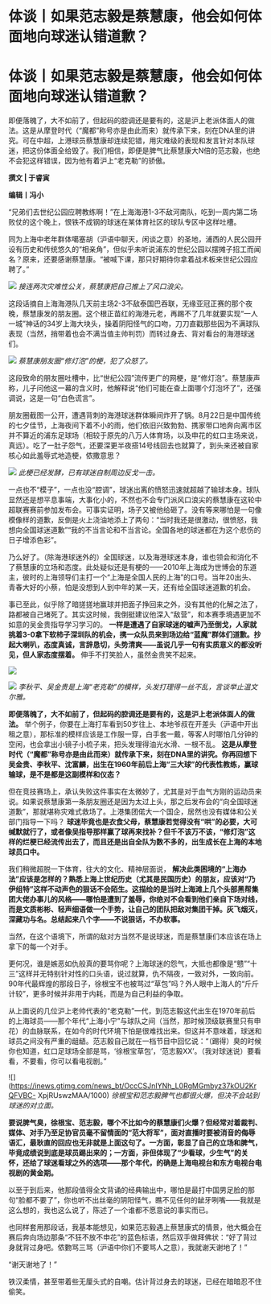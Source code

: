 # 体谈丨如果范志毅是蔡慧康，他会如何体面地向球迷认错道歉？

# 体谈丨如果范志毅是蔡慧康，他会如何体面地向球迷认错道歉？

即便落魄了，大不如前了，但起码的腔调还是要有的，这是沪上老派体面人的做法。这是从摩登时代（“魔都”称号亦是由此而来）就传承下来，刻在DNA里的讲究。可在中超，上港球员蔡慧康却连续犯错，用灾难级的表现和发言针对本队球迷，把这份体面全给毁了。我们相信，即便是脾气比蔡慧康大N倍的范志毅，也绝不会犯这样错误，因为他有着沪上“老克勒”的骄傲。

**撰文 | 于睿寅**

**编辑丨冯小**

“兄弟们去世纪公园应聘教练啊！”在上海海港1-3不敌河南队，吃到一周内第二场败仗的这个晚上，恨铁不成钢的球迷在某体育社区的球队专区中这样吐槽。

同为上海中老年群体噶塞胡（沪语中聊天，闲谈之意）的圣地，浦西的人民公园开设有历史和传统悠久的“相亲角”，但似乎未听说浦东的世纪公园以摆摊子招工而闻名？原来，还要感谢蔡慧康。“被喊下课，那只好期待你拿着战术板来世纪公园应聘了。”

![](https://inews.gtimg.com/news_bt/OJ5KXoEYXHshaux2uCThqjKXaJg8cN-5Rkn_BNMc2yMKIAA/1000)
_接连两次灾难性公关，蔡慧康把自己推上了风口浪尖。_

这段话摘自上海海港队几天前主场2-3不敌泰国巴吞联，无缘亚冠正赛的那个夜晚，蔡慧康发的朋友圈。这个根正苗红的海港元老，再踢不了几年就要实现“一人一城”神话的34岁上海大块头，操着阴阳怪气的口吻，刀刀直戳那些因为不满球队表现（当然，捎带着也会不满当值主帅判罚）而转过身去、背对看台的海港球迷们。

![](https://inews.gtimg.com/news_bt/OJk4tF0TGDaSmub1vMEn8lnASGI7DBU7nRWVHrxF29CYwAA/1000)
_蔡慧康朋友圈“修灯泡”的梗，犯了众怒了。_

这段致命的朋友圈吐槽中，比“世纪公园”流传更广的网梗，是“修灯泡”。蔡慧康声称，儿子问他这一幕的含义时，他解释说“他们可能在查上面哪个灯泡坏了”，还强调说，这是一句“白色谎言”。

朋友圈截图一公开，遭遇背刺的海港球迷群体瞬间炸开了锅。8月22日是中国传统的七夕佳节，上海夜间下着不小的雨，他们依旧兴致勃勃、携家带口地奔向离市区并不算近的浦东足球场（相较于原先的八万人体育场，以及申花的虹口主场来说，真远）。吃了一肚子怨气，还要深更半夜搭14号线回去也就算了，到头来还被自家核心如此羞辱式地造梗，侬撒意思？

![](https://inews.gtimg.com/news_bt/OzLP4T89SRKv5yWbxwOJ_0uVS3BazAqc3Hk1m-FZmL2P4AA/1000)
_此梗已经发酵，已有球迷自制周边反戈一击。_

一点也不“模子”，一点也没“腔调”，球迷出离的愤怒迅速就超越了输球本身。球队显然还是想平息事端，大事化小的，不然也不会专门派风口浪尖的蔡慧康在这轮中超联赛赛前参加发布会。可事实证明，场子又被他给砸了。没有等来哪怕是一句像模像样的道歉，反倒是火上浇油地添上了两句：“当时我还是很激动，很愤怒，我想向全国球迷道歉”“我的不当言论和不当言论。全国各地的球迷都在为这个悲伤的日子增添色彩”。

乃么好了。（除海港球迷外的）全国球迷，以及海港球迷本身，谁也领会和消化不了蔡慧康的立场和态度。此处疑似还是有梗的——2010年上海成为世博会的东道主，彼时的上海领导们主打一个“上海是全国人民的上海”的口号。当年20出头、青春大好的小蔡，怕是没想到人到中年的某一天，还有给全国球迷道歉的机会。

事已至此，似乎除了暗搓搓地赢球并把面子挣回来之外，没有其他的化解之法了，路都被自己堵死了。其实这时候，我倒挺建议他深入“敌营”，和本赛季境遇更加不如意的吴金贵指导学习学习的。
**一样是遭遇了自家球迷的嘘声乃至倒戈，人家就挑着3-0拿下软柿子深圳队的机会，携一众队员来到场边给“蓝魔”群体们道歉。抄起大喇叭，态度真诚，言辞恳切，头势清爽——虽说几乎一句有实质意义的都没听见，但人家态度摆着。**
伸手不打笑脸人，虽然金贵笑不起来。

![](https://inews.gtimg.com/news_bt/OVJuGQmCopeV82ga6ej5agNbe3EHxrr43idwYrDP_R8QEAA/1000)

![](https://inews.gtimg.com/news_bt/O9swdwp6FJiLA3F0toOpPK9b69Mc-00bdIMKJ-9mNau3EAA/1000)
_李秋平、吴金贵是上海“老克勒”的模样，头发打理得一丝不乱，言谈举止温文尔雅。_

**即便落魄了，大不如前了，但起码的腔调还是要有的，这是沪上老派体面人的做法。**
举个例子，你要在上海打车看到50岁往上、本地爷叔在开差头（沪语中开出租之意），那标准的模样应该是工作服一穿，白手套一戴，等客人时哪怕几分钟的空闲，也会拿出小镜子小梳子来，把头发理得油光水滑、一根不乱。
**这是从摩登时代（“魔都”称号亦是由此而来）就传承下来，刻在DNA里的讲究。你再回想下吴金贵、李秋平、沈富麟，出生在1960年前后上海“三大球”的代表性教练，赢球输球，是不是都是这副模样和仪态？**

但在竞技赛场上，承认失败这件事实在太微妙了，尤其是对于血气方刚的运动员来说。如果说蔡慧康第一条朋友圈还是因为太过上头，那之后发布会的“向全国球迷道歉”，那就堪称灾难式救场了。上港集团偌大一个国企，居然也没有媒体和公关部门指导一下吗？
**球迷毕竟也是衣食父母，蔡慧康若觉得没有“哄”的必要，大可缄默就行了，或者像吴指导那样赢了球再来找补？但千不该万不该，“修灯泡”这样的烂梗已经流传出去了，而且还是出自全队为数不多的，出生成长在上海的本地球员口中。**

我们稍微超脱一下体育，往大的文化、精神层面说，
**解决此类困境的“上海办法”应该是怎样的？熟悉上海上世纪历史（尤其是民国历史）的朋友，应该对“乃伊组特”这样不动声色的狠话不会陌生。这描绘的是当时上海滩上几个头部黑帮集团大佬办事儿的风格——哪怕是遭到了羞辱，你绝对不会看到他们亲自下场对线，而是文质彬彬、轻声细语做一个手势，让自己的团队把敌对集团干掉。灰飞烟灭，深藏功与名。总结起来八个字——不说狠话，不办软事。**

当然，在这个语境下，所谓的敌对方当然不是说球迷，而是蔡慧康们本应该在场上拿下的每一个对手。

更何况，谁是嫉恶如仇般真的要骂你呢？上海球迷的怨气，大抵也都像是“戆”“十三”这样并无特别针对性的口头语，说过就算，仇不隔夜，一致对外，一致向前。90年代最辉煌的那段日子，徐根宝不也被骂过“草包”吗？外人眼中上海人的“斤斤计较”，更多时候并非用于内耗，而是为自己利益的争取。

从上面说的几位沪上老帅代表的“老克勒”一代，到范志毅这代出生在1970年前后的上海球员——那个年代“上海小宁”与球队之间（当然，那时候顶级联赛里只有申花）的血脉联系，在如今的时代环境下怕是很难找出来。但这并不意味着，球迷和球员之间没有严重的龃龉。范志毅自己就在一档节目中回忆说：“（踢得）臭的时候你也知道，虹口足球场全部是骂，‘徐根宝草包’，‘范志毅XX’。（我对球迷说）要看看，不要看，你可以看电视剧。”

![](https://inews.gtimg.com/news_bt/OccCSJnIYNh_L0RgMGmbyz37kOU2KrQFVBC-
XpjRUswzMAA/1000) _徐根宝和范志毅脾气也都很火爆，但决不会站到球迷的对立面。_

**要说脾气臭，徐根宝、范志毅，哪个不比如今的蔡慧康们火爆？但经常对着裁判、媒体、对手乃至足协官员毫不留情面的“范大将军”，面对直播时要被消音的侮辱语汇，最耿直的回应也无非就是上面这句了。一方面，彰显了自己的立场和脾气，毕竟成绩说到底是球员踢出来的；一方面，非但体现了“少看球，少生气”的关怀，还给了球迷看球之外的选项——那个年代，的确是上海电视台和东方电视台电视剧的黄金期。**

以至于到后来，他那段值得全文背诵的经典输出中，哪怕是最打中国男足脸的那句“脸都不要了”，你也听不出丝毫的阴阳怪气，瞧不见任何的龇牙咧嘴——我就是这么想的，我也这么说了，陈述了一个谁都不愿意说的事实而已。

也同样套用那段话，我基本能想见，如果范志毅遇上蔡慧康式的情景，他大概会在赛后奔向场边那条“不狂不放不申花”的蓝色标语，然后双手做拜佛状：“好了背过身就背过身吧。侬覅骂三骂（沪语中你们不要骂人之意），我就谢天谢地了！”

“谢天谢地了！”

铁汉柔情，甚至带着些无厘头式的自嘲。估计背过身去的球迷，已经在暗暗忍不住偷笑。

